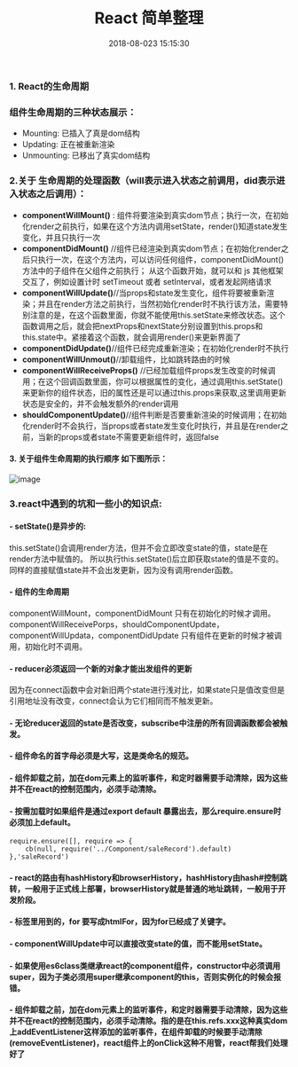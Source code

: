 ﻿---
title: React 简单整理
date: 2018-08-023 15:15:30
tags: react
---
### 1. React的生命周期
###  组件生命周期的三种状态展示： 
- Mounting: 已插入了真是dom结构 
- Updating: 正在被重新渲染 
- Unmounting: 已移出了真实dom结构

### 2.关于 生命周期的处理函数（will表示进入状态之前调用，did表示进入状态之后调用）：
- **componentWillMount()** :
组件将要渲染到真实dom节点；执行一次，在初始化render之前执行，如果在这个方法内调用setState，render()知道state发生变化，并且只执行一次
- **componentDidMount()**
//组件已经渲染到真实dom节点；在初始化render之后只执行一次，在这个方法内，可以访问任何组件，componentDidMount()方法中的子组件在父组件之前执行；
从这个函数开始，就可以和 js 其他框架交互了，例如设置计时 setTimeout 或者 setInterval，或者发起网络请求
- **componentWillUpdate()**//当props和state发生变化，组件将要被重新渲染；并且在render方法之前执行，当然初始化render时不执行该方法，需要特别注意的是，在这个函数里面，你就不能使用this.setState来修改状态。这个函数调用之后，就会把nextProps和nextState分别设置到this.props和this.state中。紧接着这个函数，就会调用render()来更新界面了
- **componentDidUpdate()**//组件已经完成重新渲染；在初始化render时不执行
- **componentWillUnmout()**//卸载组件，比如跳转路由的时候
- **componentWillReceiveProps()** //已经加载组件props发生改变的时候调用；在这个回调函数里面，你可以根据属性的变化，通过调用this.setState()来更新你的组件状态，旧的属性还是可以通过this.props来获取,这里调用更新状态是安全的，并不会触发额外的render调用
- **shouldComponentUpdate()**//组件判断是否要重新渲染的时候调用；在初始化render时不会执行，当props或者state发生变化时执行，并且是在render之前，当新的props或者state不需要更新组件时，返回false
#### 3. 关于组件生命周期的执行顺序 如下图所示：
![image](https://note.youdao.com/yws/public/resource/ab2cc4cb6abd27779a98343b11256d86/xmlnote/D3F2B8C7A6A04D8F99722AF34EEA9F36/851A0C31E6A749EB948EE8F6B5C6E006/88)
### 3.react中遇到的坑和一些小的知识点:
#### - setState()是异步的:
this.setState()会调用render方法，但并不会立即改变state的值，state是在render方法中赋值的。
所以执行this.setState()后立即获取state的值是不变的。
同样的直接赋值state并不会出发更新，因为没有调用render函数。
#### - 组件的生命周期
componentWillMount，componentDidMount 只有在初始化的时候才调用。
componentWillReceivePorps，shouldComponentUpdate，componentWillUpdata，componentDidUpdate 只有组件在更新的时候才被调用，初始化时不调用。
#### - reducer必须返回一个新的对象才能出发组件的更新
因为在connect函数中会对新旧两个state进行浅对比，如果state只是值改变但是引用地址没有改变，connect会认为它们相同而不触发更新。
#### - 无论reducer返回的state是否改变，subscribe中注册的所有回调函数都会被触发。
#### - 组件命名的首字母必须是大写，这是类命名的规范。
#### - 组件卸载之前，加在dom元素上的监听事件，和定时器需要手动清除，因为这些并不在react的控制范围内，必须手动清除。
#### - 按需加载时如果组件是通过export default 暴露出去，那么require.ensure时必须加上default。

```
require.ensure([], require => {
    cb(null, require('../Component/saleRecord').default)
},'saleRecord')
```
#### - react的路由有hashHistory和browserHistory，hashHistory由hash#控制跳转，一般用于正式线上部署，browserHistory就是普通的地址跳转，一般用于开发阶段。
#### - 标签里用到的，for 要写成htmlFor，因为for已经成了关键字。
#### - componentWillUpdate中可以直接改变state的值，而不能用setState。
#### - 如果使用es6class类继承react的component组件，constructor中必须调用super，因为子类必须用super继承component的this，否则实例化的时候会报错。
#### - 组件卸载之前，加在dom元素上的监听事件，和定时器需要手动清除，因为这些并不在react的控制范围内，必须手动清除。指的是在this.refs.xxx这种真实dom上addEventListener这样添加的监听事件，在组件卸载的时候要手动清除(removeEventListener)，react组件上的onClick这种不用管，react帮我们处理好了